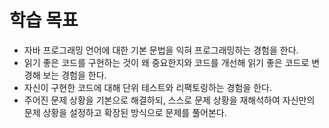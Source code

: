 # 학습 목표

- 자바 프로그래밍 언어에 대한 기본 문법을 익혀 프로그래밍하는 경험을 한다.
- 읽기 좋은 코드를 구현하는 것이 왜 중요한지와 코드를 개선해 읽기 좋은 코드로 변경해 보는 경험을 한다.
- 자신이 구현한 코드에 대해 단위 테스트와 리팩토링하는 경험을 한다.
- 주어진 문제 상황을 기본으로 해결하되, 스스로 문제 상황을 재해석하여 자신만의 문제 상황을 설정하고 확장된 방식으로 문제를 풀어본다.
